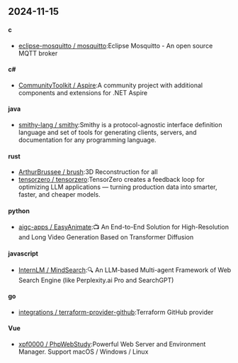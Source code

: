 ## 2024-11-15
#### c
* [eclipse-mosquitto / mosquitto](https://github.com/eclipse-mosquitto/mosquitto):Eclipse Mosquitto - An open source MQTT broker
#### c#
* [CommunityToolkit / Aspire](https://github.com/CommunityToolkit/Aspire):A community project with additional components and extensions for .NET Aspire
#### java
* [smithy-lang / smithy](https://github.com/smithy-lang/smithy):Smithy is a protocol-agnostic interface definition language and set of tools for generating clients, servers, and documentation for any programming language.
#### rust
* [ArthurBrussee / brush](https://github.com/ArthurBrussee/brush):3D Reconstruction for all
* [tensorzero / tensorzero](https://github.com/tensorzero/tensorzero):TensorZero creates a feedback loop for optimizing LLM applications — turning production data into smarter, faster, and cheaper models.
#### python
* [aigc-apps / EasyAnimate](https://github.com/aigc-apps/EasyAnimate):📺 An End-to-End Solution for High-Resolution and Long Video Generation Based on Transformer Diffusion
#### javascript
* [InternLM / MindSearch](https://github.com/InternLM/MindSearch):🔍 An LLM-based Multi-agent Framework of Web Search Engine (like Perplexity.ai Pro and SearchGPT)
#### go
* [integrations / terraform-provider-github](https://github.com/integrations/terraform-provider-github):Terraform GitHub provider
#### Vue
* [xpf0000 / PhpWebStudy](https://github.com/xpf0000/PhpWebStudy):Powerful Web Server and Environment Manager. Support macOS / Windows / Linux
